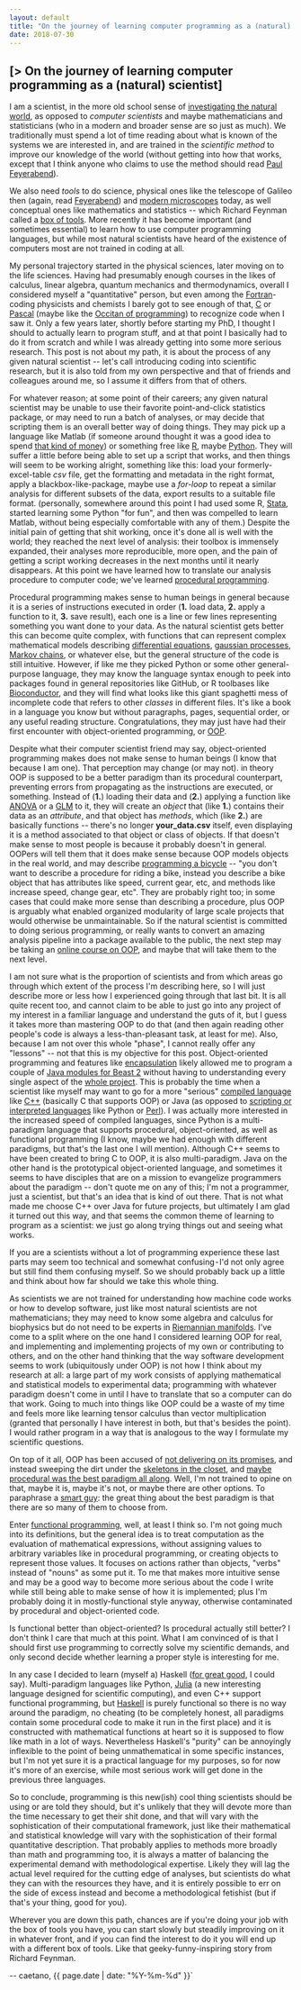```yaml
---
layout: default
title: "On the journey of learning computer programming as a (natural) scientist"
date: 2018-07-30
---
```


## [> On the journey of learning computer programming as a (natural) scientist]

I am a scientist, in the more old school sense of [investigating the natural world](https://en.oxforddictionaries.com/definition/scientist), as opposed to _computer scientists_ and maybe mathematicians and statisticians (who in a modern and broader sense are so just as much).
We traditionally must spend a lot of time reading about what is known of the systems we are interested in, and are trained in the _scientific method_ to improve our knowledge of the world (without getting into how that works, except that I think anyone who claims to use the method should read [Paul Feyerabend](https://plato.stanford.edu/entries/feyerabend/#AgaiMeth1970)).
<!-- [//]: # (comment) -->

We also need _tools_ to do science, physical ones like the telescope of Galileo then (again, read [Feyerabend](https://plato.stanford.edu/entries/feyerabend)) and [modern microscopes](https://www.microscopyu.com/microscopy-basics) today, as well conceptual ones like mathematics and statistics -- which Richard Feynman called a [box of tools](https://www.e-reading.club/chapter.php/71262/21/Feynman_-_Surely_Youre_Joking%2C_Mr._Feynman__Adventures_of_a_Curious_Character.html).
More recently it has become important (and sometimes essential) to learn how to use computer programming languages, but while most natural scientists have heard of the existence of computers most are not trained in coding at all.

My personal trajectory started in the physical sciences, later moving on to the life sciences. Having had presumably enough courses in the likes of calculus, linear algebra, quantum mechanics and thermodynamics, overall I considered myself a "quantitative" person, but even among the [Fortran](http://fortranwiki.org/)-coding physicists and chemists I barely got to see enough of that, [C](https://en.wikipedia.org/wiki/The_C_Programming_Language) or [Pascal](http://wiki.freepascal.org/Why_use_Pascal#What_is_Pascal.3F) (maybe like the [Occitan of programming](https://www.quora.com/Is-Pascal-still-used)) to recognize code when I saw it.
Only a few years later, shortly before starting my PhD, I thought I should to actually learn to program stuff, and at that point I basically had to do it from scratch and while I was already getting into some more serious research.
This post is not about my path, it is about the process of any given natural scientist -- let's call  introducing coding into scientific research, but it is also told from my own perspective and that of friends and colleagues around me, so I assume it differs from that of others.

For whatever reason; at some point of their careers; any given natural scientist may be unable to use their favorite point-and-click statistics package, or may need to run a batch of analyses, or may decide that scripting them is an overall better way of doing things. They may pick up a language like Matlab (if someone around thought it was a good idea to spend [that kind of money](https://www.mathworks.com/pricing-licensing.html)) or something free like [R](https://www.r-project.org/about.html), maybe [Python](https://www.python.org/).
They will suffer a little before being able to set up a script that works, and then things will seem to be working alright, something like this: load your formerly-excel-table _csv_ file, get the formatting and metadata in the right format, apply a blackbox-like-package, maybe use a _for-loop_ to repeat a similar analysis for different subsets of the data, export results to a suitable file format. (personally, somewhere around this point I had used some R, [Stata](https://www.stata.com/), started learning some Python "for fun", and then was compelled to learn Matlab, without being especially comfortable with any of them.)<!-- , they may get some help from senior postdoc Dr. Idle, -->
Despite the initial pain of getting that shit working, once it's done all is well with the world; they reached the next level of analysis: their toolbox is immensely expanded, their analyses more reproducible, more open, and the pain of getting a script working decreases in the next months until it nearly disappears.
At this point we  have learned how to translate our analysis procedure to computer code; we've learned [procedural programming](http://wiki.analytica.com/index.php?title=Procedural_Programming).

Procedural programming makes sense to human beings in general because it is a series of instructions executed in order (**1.** load data, **2.** apply a function to it, **3.** save result), each one is a line or few lines representing something you want done to your data.
As the natural scientist gets better this can become quite complex, with functions that can represent complex mathematical models describing [differential equations](https://caesoma.github.io/archive/standalone/2018-03-28-model-based-science), [gaussian processes](https://caesoma.github.io/archive/standalone/2018-04-11-multichannel-gaussian-processes-pt1), [Markov chains](http://dfm.io/emcee/current/user/line/), or whatever else, but the general structure of the code is still intuitive.
However, if like me they picked Python or some other general-purpose language, they may know the language syntax enough to peek into packages found in general repositories like GitHub, or R toolbases like [Bioconductor](https://www.bioconductor.org/), and they will find what looks like this giant spaghetti mess of incomplete code that refers to other _classes_ in different files. It's like a book in a language you know but without paragraphs, pages, sequential order, or any useful reading structure.
Congratulations, they may just have had their first encounter with object-oriented programming, or [OOP](https://www.merriam-webster.com/dictionary/object-oriented%20programming).

Despite what their computer scientist friend may say, object-oriented programming makes does not make sense to human beings (I know that because I am one). That perception may change (or may not). in theory OOP is supposed to be a better paradigm than its procedural counterpart, preventing errors from propagating as the instructions are executed, or something. Instead of (**1.**) loading their data and (**2.**) applying a function like [ANOVA](https://onlinecourses.science.psu.edu/stat502/node/137/) or a [GLM](https://onlinecourses.science.psu.edu/stat504/node/216/) to it, they will create an _object_ that (like **1.**) contains their data as an _attribute_, and that object has _methods_, which (like **2.**) are basically functions -- there's no longer **your_data.csv** itself, even displaying it is a method associated to that object or class of objects.
If that doesn't make sense to most people is because it probably doesn't in general. OOPers will tell them that it does make sense because OOP models objects in the real world, and may describe [programming a bicycle](https://docs.oracle.com/javase/tutorial/java/concepts/object.html) -- "you don't want to describe a procedure for riding a bike, instead you describe a bike object that has attributes like speed, current gear, etc, and methods like increase speed, change gear, etc".
They are probably right too; in some cases that could make more sense than describing a procedure, plus OOP is arguably what enabled organized modularity of large scale projects that would otherwise be unmaintainable.
So if the natural scientist is committed to doing serious programming, or really wants to convert an amazing analysis pipeline into a package available to the public, the next step may be taking an
[online course on OOP](https://www.edx.org/course/object-oriented-programming), and maybe that will take them  to the next level.

I am not sure what is the proportion of scientists and from which areas go through which extent of the process I'm describing here, so I will just describe more or less how I experienced going through that last bit. It is all quite recent too, and cannot claim to be able to just go into any project of my interest in a familiar language and understand the guts of it, but I guess it takes more than mastering OOP to do that (and then again reading other people's code is always a less-than-pleasant task, at least for me). Also, because I am not over this whole "phase", I cannot really offer any "lessons" -- not that this is my objective for this post.
Object-oriented programming and features like  [encapsulation](https://en.wikipedia.org/wiki/Encapsulation_(computer_programming)) likely allowed me to program a couple of [Java modules for Beast 2](https://academic.oup.com/ve/article/3/suppl_1/vew036.050/4090797) without having to understanding every single aspect of the [whole project](https://github.com/CompEvol/beast2). This is probably the time when a scientist like myself may want to go for a more "serious" [compiled language](https://en.wikipedia.org/wiki/Compiled_language) like [C++](https://isocpp.org/about) (basically C that supports OOP) or Java (as opposed to [scripting or interpreted languages](https://en.wikipedia.org/wiki/Scripting_language) like Python or [Perl](https://www.perl.org/about.html)).
I was actually more interested in the increased speed of compiled languages, since Python is a multi-paradigm language that supports procedural, object-oriented, as well as functional programming (I know, maybe we had enough with different paradigms, but that's the last one I will mention). Although C++ seems to have been created to bring C to OOP, it is also multi-paradigm. Java on the other hand is the prototypical object-oriented language, and sometimes it seems to have disciples that are on a mission to evangelize programmers about the paradigm -- don't quote me on any of this; I'm not a programmer, just a scientist, but that's an idea that is kind of out there.
That is not what made me choose C++ over Java for future projects, but ultimately I am glad it turned out this way, and that seems the common theme of learning to program as a scientist: we just go along trying things out and seeing what works.

If you are a scientists without a lot of programming experience these last parts may seem too technical and somewhat confusing - I'd not only agree but still find them confusing myself. So we should probably back up a little and think about how far should we take this whole thing.

As scientists we are not trained for understanding how machine code works or how to develop software, just like most natural scientists are not mathematicians; they may need to know some algebra and calculus for biophysics but do not need to be experts in [Riemannian manifolds](https://www.britannica.com/science/differential-geometry).
I've come to a split where on the one hand I considered learning OOP for real, and implementing and implementing projects of my own or contributing to others, and on the other hand thinking that the way software development seems to work (ubiquitously under OOP) is not how I think about my research at all: a large part of my work consists of applying mathematical and statistical models to experimental data; programming with whatever paradigm doesn't come in until I have to translate that so a computer can do that work. Going to much into things like OOP could be a waste of my time and feels more like learning tensor calculus than vector multiplication (granted that personally I have interest in both, but that's besides the point). I would rather program in a way that is analogous to the way I formulate my scientific questions.

On top of it all, OOP has been accused of [not delivering on its promises](https://medium.com/@cscalfani/goodbye-object-oriented-programming-a59cda4c0e53), and instead sweeping the dirt under the [skeletons in the closet](http://harmful.cat-v.org/software/OO_programming/), and [maybe procedural was the best paradigm all along](https://medium.com/@brianwill/object-oriented-programming-a-personal-disaster-1b044c2383ab). Well, I'm not trained to opine on that, maybe it is, maybe it's not, or maybe there are other options. To paraphrase a [smart guy](http://wiki.c2.com/?AndrewTanenbaum): the great thing about the best paradigm is that there are so many of them to choose from.

Enter [functional programming](https://en.wikipedia.org/wiki/Functional_programming), well, at least I think so. I'm not going much into its definitions, but the general idea is to treat computation as the evaluation of mathematical expressions, without assigning values to arbitrary variables like in procedural programming, or creating objects to represent those values. It focuses on actions rather than objects, "verbs" instead of "nouns" as some put it. To me that makes more intuitive sense and may be a good way to become more serious about the code I write while still being able to make sense of how it is implemented; plus I'm probably doing it in mostly-functional style anyway, otherwise contaminated by procedural and object-oriented code.

Is functional better than object-oriented? Is procedural actually still better? I don't think I care that much at this point. What I am convinced of is that I should first use programming to correctly solve my scientific demands, and only second decide whether learning a proper style is interesting for me.

In any case I decided to learn (myself a) Haskell ([for great good](http://learnyouahaskell.com/chapters), I could say). Multi-paradigm languages like Python, [Julia](https://julialang.org/) (a new interesting language designed for scientific computing), and even C++ support functional programming, but [Haskell](https://www.haskell.org/) is purely functional so there is no way around the paradigm, no cheating (to be completely honest, all paradigms contain some procedural code to make it run in the first place) and it is constructed with mathematical functions at heart so it is supposed to flow like math in a lot of ways. Nevertheless Haskell's "purity" can be annoyingly inflexible to the point of being unmathematical in some specific instances, but I'm not yet sure it is a practical language for my purposes, so for now it's more of an exercise, while most serious work will get done in the previous three languages.
<!-- Whatever language ends up being the best, I think the paradigm should match the task, so if it turns out -->

So to conclude, programming is this new(ish) cool thing scientists should be using or are told they should, but it's unlikely that they will devote more than the time necessary to get their shit done, and that will vary with the sophistication of their computational framework, just like their mathematical and statistical knowledge will vary with the sophistication of their formal quantitative description. That probably applies to methods more broadly than math and programming too, it is always a matter of balancing the experimental demand with methodological expertise. Likely they will lag the actual level required for the cutting edge of analyses, but scientists do what they can with the resources they have, and it is entirely possible to err on the side of excess instead and become a methodological fetishist (but if that's your thing, good for you).

Wherever you are down this path, chances are if you're doing your job with the box of tools you have, you can start slowly but steadily improving on it in whatever front, and if you can find the interest to do it you will end up with a different box of tools. Like that geeky-funny-inspiring story from Richard Feynman.

<!-- [//]: # (comment) -->

-- caetano, {{ page.date | date: "%Y-%m-%d" }}`
